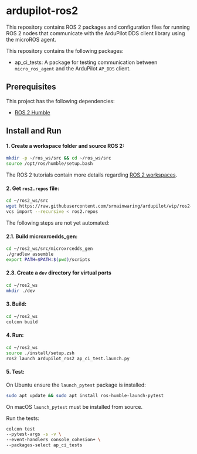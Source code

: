 # ardupilot-ros2

This repository contains ROS 2 packages and configuration files for
running ROS 2 nodes that communicate with the ArduPilot DDS client library
using the microROS agent.

This repository contains the following packages:

- ap_ci_tests: A package for testing communication between `micro_ros_agent` and the ArduPilot `AP_DDS` client.

## Prerequisites

This project has the following dependencies:

- [ROS 2 Humble](https://docs.ros.org/en/humble/Installation/Ubuntu-Install-Debians.html)
   

## Install and Run

#### 1. Create a workspace folder and source ROS 2: 

```bash
mkdir -p ~/ros_ws/src && cd ~/ros_ws/src
source /opt/ros/humble/setup.bash
```

The ROS 2 tutorials contain more details regarding [ROS 2 workspaces](https://docs.ros.org/en/humble/Tutorials/Workspace/Creating-A-Workspace.html).

#### 2. Get `ros2.repos` file:

```bash
cd ~/ros2_ws/src
wget https://raw.githubusercontent.com/srmainwaring/ardupilot/wip/ros2-pkg-cmake/Tools/scripts/ros2/ros2.repos
vcs import --recursive < ros2.repos
```

The following steps are not yet automated:

#### 2.1. Build microxrcedds_gen:

```bash
cd ~/ros2_ws/src/microxrcedds_gen
./gradlew assemble
export PATH=$PATH:$(pwd)/scripts
```

#### 2.3. Create a `dev` directory for virtual ports

```bash
cd ~/ros2_ws
mkdir ./dev
```


#### 3. Build:

```bash
cd ~/ros2_ws
colcon build
```

#### 4. Run:

```bash
cd ~/ros2_ws
source ./install/setup.zsh
ros2 launch ardupilot_ros2 ap_ci_test.launch.py
```

#### 5. Test:

On Ubuntu ensure the `launch_pytest` package is installed:

```bash
sudo apt update && sudo apt install ros-humble-launch-pytest
```

On macOS `launch_pytest` must be installed from source.

Run the tests:

```bash
colcon test
--pytest-args -s -v \
--event-handlers console_cohesion+ \
--packages-select ap_ci_tests
```
